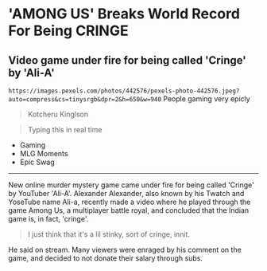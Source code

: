 # 'AMONG US' Breaks World Record For Being CRINGE

## Video game under fire for being called 'Cringe' by 'Ali-A'

`https://images.pexels.com/photos/442576/pexels-photo-442576.jpeg?auto=compress&cs=tinysrgb&dpr=2&h=650&w=940` People gaming very epicly

> Kotcheru Kinglson

> Typing this in real time

- Gaming
- MLG Moments
- Epic Swag

---

New online murder mystery game came under fire for being called 'Cringe' by YouTuber 'Ali-A'.
Alexander Alexander, also known by his Twatch and YoseTube name Ali-a, recently made a video where he played through the game Among Us, a multiplayer battle royal, and concluded that the Indian game is, in fact, 'cringe'.

> I just think that it's a lil stinky, sort of cringe, innit. 

He said on stream. Many viewers were enraged by his comment on the game, and decided to not donate their salary through subs.